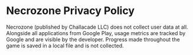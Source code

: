 # Necrozone Privacy Policy

Necrozone (published by Challacade LLC) does not collect user data at all. Alongside all applications from Google Play, usage metrics are tracked by Google and are visible by the developer. Progress made throughout the game is saved in a local file and is not collected.
